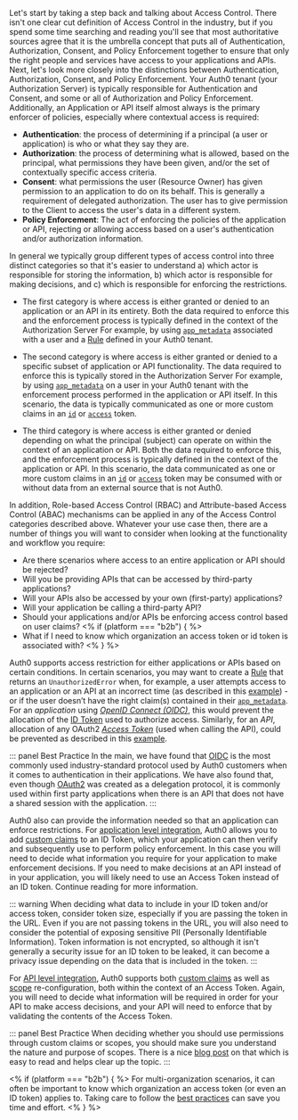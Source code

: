 Let's start by taking a step back and talking about Access Control. There isn't one clear cut definition of Access Control in the industry, but if you spend some time searching and reading you'll see that most authoritative sources agree that it is the umbrella concept that puts all of Authentication, Authorization, Consent, and Policy Enforcement together to ensure that only the right people and services have access to your applications and APIs.  Next, let's look more closely into the distinctions between Authentication, Authorization, Consent, and Policy Enforcement. Your Auth0 tenant (your Authorization Server) is typically responsible for Authentication and Consent, and some or all of Authorization and Policy Enforcement. Additionally, an Application or API itself almost always is the primary enforcer of policies, especially where contextual access is required:

* **Authentication**: the process of determining if a principal (a user or application) is who or what they say they are.
* **Authorization**: the process of determining what is allowed, based on the principal, what permissions they have been given, and/or the set of contextually specific access criteria.
* **Consent**: what permissions the user (Resource Owner) has given permission to an application to do on its behalf. This is generally a requirement of delegated authorization.  The user has to give permission to the Client to access the user's data in a different system.
* **Policy Enforcement**: The act of enforcing the policies of the application or API, rejecting or allowing access based on a user's authentication and/or authorization information.

In general we typically group different types of access control into three distinct categories so that it's easier to understand a) which actor is responsible for storing the information, b) which actor is responsible for making decisions, and c) which is responsible for enforcing the restrictions.

* The first category is where access is either granted or denied to an application or an API in its entirety. Both the data required to enforce this and the enforcement process is typically defined in the context of the Authorization Server For example, by using [`app_metadata`](/users/concepts/overview-user-metadata) associated with a user and a [Rule](/rules) defined in your Auth0 tenant.

* The second category is where access is either granted or denied to a specific subset of application or API functionality. The data required to enforce this is typically stored in the Authorization Server For example, by using [`app_metadata`](/users/concepts/overview-user-metadata) on a user in your Auth0 tenant with the enforcement process performed in the application or API itself. In this scenario, the data is typically communicated as one or more custom claims in an [`id`](/tokens/id-tokens) or [`access`](/tokens/access-tokens) token.

* The third category is where access is either granted or denied depending on what the principal (subject) can operate on within the context of an application or API. Both the data required to enforce this, and the enforcement process is typically defined in the context of the application or API. In this scenario, the data communicated as one or more custom claims in an [`id`](/tokens/id-tokens) or [`access`](/tokens/access-tokens) token may be consumed with or without data from an external source that is not Auth0.

In addition, Role-based Access Control (RBAC) and Attribute-based Access Control (ABAC) mechanisms can be applied in any of the Access Control categories described above. Whatever your use case then, there are a number of things you will want to consider when looking at the functionality and workflow you require:

* Are there scenarios where access to an entire application or API should be rejected?
* Will you be providing APIs that can be accessed by third-party applications?
* Will your APIs also be accessed by your own (first-party) applications?
* Will your application be calling a third-party API?
* Should your applications and/or APIs be enforcing access control based on user claims?
<% if (platform === "b2b") { %>
* What if I need to know which organization an access token or id token is associated with?
<%  } %>

Auth0 supports access restriction for either applications or APIs based on certain conditions. In certain scenarios, you may want to create a [Rule](/rules) that returns an `UnauthorizedError` when, for example, a user attempts access to an application or an API at an incorrect time (as described in this [example](/authorization/concepts/sample-use-cases-rules#allow-access-only-on-weekdays-for-a-specific-application)) - or if the user doesn’t have the right claim(s) contained in their [`app_metadata`](/users/concepts/overview-user-metadata). For an _application_ using <dfn data-key="openid">[OpenID Connect (OIDC)](/protocols/oidc)</dfn>, this would prevent the allocation of the [ID Token](/tokens/concepts/id-tokens) used to authorize access. Similarly, for an _API_, allocation of any OAuth2 <dfn data-key="Access Token">[Access Token](/tokens/concepts/access-tokens)</dfn> (used when calling the API), could be prevented as described in this [example](/api-auth/restrict-access-api#example-deny-access-to-anyone-calling-the-api).

::: panel Best Practice
In the main, we have found that [OIDC](/protocols/oidc) is the most commonly used industry-standard protocol used by Auth0 customers when it comes to authentication in their applications. We have also found that, even though [OAuth2](protocols/oauth2) was created as a delegation protocol, it is commonly used within first party applications when there is an API that does not have a shared session with the application.
:::

Auth0 also can provide the information needed so that an application can enforce restrictions. For [application level integration](#application-integration), Auth0 allows you to add [custom claims](#id-token-claims) to an ID Token, which your application can then verify and subsequently use to perform policy enforcement. In this case you will need to decide what information you require for your application to make enforcement decisions.  If you need to make decisions at an API instead of in your application, you will likely need to use an Access Token instead of an ID token.  Continue reading for more information.

::: warning
When deciding what data to include in your ID token and/or access token, consider token size, especially if you are passing the token in the URL. Even if you are not passing tokens in the URL, you will also need to consider the potential of exposing sensitive PII (Personally Identifiable Information). Token information is not encrypted, so although it isn't generally a security issue for an ID token to be leaked, it can become a privacy issue depending on the data that is included in the token.
:::

For [API level integration](#api-integration), Auth0 supports both [custom claims](#access-token-claims) as well as [scope](#access-token-scopes) re-configuration, both within the context of an Access Token. Again, you will need to decide what information will be required in order for your API to make access decisions, and your API will need to enforce that by validating the contents of the Access Token.

::: panel Best Practice
When deciding whether you should use permissions through custom claims or scopes, you should make sure you understand the nature and purpose of scopes.  There is a nice [blog post](https://auth0.com/blog/on-the-nature-of-oauth2-scopes/) on that which is easy to read and helps clear up the topic.
:::

<% if (platform === "b2b") { %>
For multi-organization scenarios, it can often be important to know which organization an access token (or even an ID token) applies to. Taking care to follow the [best practices](#organization-data-in-an-access-token) can save you time and effort. 
<% } %>

